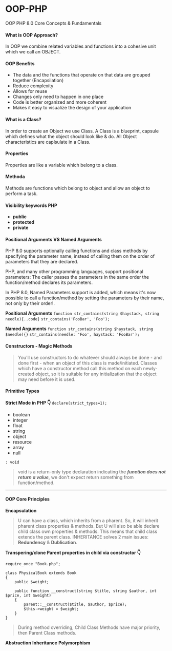 # OOP-PHP

OOP PHP 8.0 Core Concepts &amp; Fundamentals

#### What is OOP Approach?

In OOP we combine related variables and functions into a cohesive unit which we call an OBJECT.

#### OOP Benefits

-   The data and the functions that operate on that data are grouped together (Encapsilation)
-   Reduce complexity
-   Allows for reuse
-   Changes only need to happen in one place
-   Code is better organized and more coherent
-   Makes it easy to visualize the design of your application

#### What is a Class?

In order to create an Object we use Class. A Class is a blueprint, capsule which defines what the object should look like & do. All Object characteristics are caplsulate in a Class.

#### Properties

Properties are like a variable which belong to a class.

#### Methoda

Methods are functions which belong to object and allow an object to perform a task.

#### Visibility keywords PHP

-   **public**
-   **protected**
-   **private**

#### Positional Arguments VS Named Arguments

PHP 8.0 supports optionally calling functions and class methods by specifying the parameter name, instead of calling them on the order of parameters that they are declared.

PHP, and many other programming languages, support positional parameters: The caller passes the parameters in the same order the function/method declares its parameters.

In PHP 8.0, Named Parameters support is added, which means it's now possible to call a function/method by setting the parameters by their name, not only by their order!.

**Positional Arguments**
`function str_contains(string $haystack, string needle){..code}`
`str_contains('FooBar', 'Foo');`

**Named Arguments**
`function str_contains(string $haystack, string $needle){}`
`str_contains(needle: 'Foo', haystack: 'FooBar');`

#### Constructors - Magic Methods

> You'll use constructors to do whatever should always be done - and done first - when an object of this class is made/initiated.
> Classes which have a constructor method call this method on each newly-created object, so it is suitable for any initialization that the object may need before it is used.

#### Primitive Types

**Strict Mode in PHP 👇**
`declare(strict_types=1);`

-   boolean
-   integer
-   float
-   string
-   object
-   resource
-   array
-   null

`: void`

> void is a return-only type declaration indicating the **_function does not return a value_**, we don't expect return something from function/method.

---

#### OOP Core Principles

**Encapsulation**

> U can have a class, which inherits from a pharent. So, it will inherit pharent class properties & methods. But U will also be able declare child class own properties & methods. This means that child class extends the parent class.
> INHERITANCE solves 2 main issues: **Redundency** & **Dublication**.

**Transpering/clone Parent properties in child via constructor 👇**

```
require_once "Book.php";

class PhysicalBook extends Book
{
    public $weight;

    public function __construct(string $title, string $author, int $price, int $weight)
    {
        parent::__construct($title, $author, $price);
        $this->weight = $weight;
    }
}
```

> During method overriding, Child Class Methods have major priority, then Parent Class methods.

**Abstraction**
**Inheritance**
**Polymorphism**
